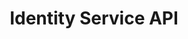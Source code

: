 ---
title: Identity Service API
description: Manage identities, namespaces, and clusters linked to the Identity Graph.
openAPISpec: https://raw.githubusercontent.com/AdobeDocs/experience-platform-apis/main/src/swagger-specs/identity-service.yaml
keywords: 
  - Experience Platform
  - API Documentation
  - JavaScript
--- 
